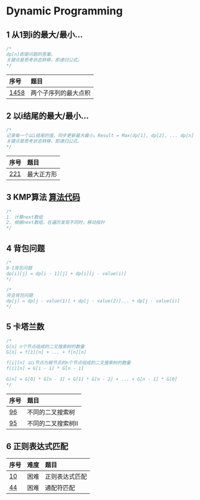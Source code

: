 # Dynamic Programming

## 1 从1到i的最大/最小...
```java
/* 
dp[n]即是问题的答案。
关键点是思考状态转移，即递归公式。
*/
```
|序号|题目|
|:----|:----|
|[1458](/leetcode/LC1458.java)|两个子序列的最大点积|

## 2 以i结尾的最大/最小...
```java
/*
记录每一个以i结尾的值，同步更新最大最小。Result = Max(dp[1], dp[2], ... dp[n])
关键点是思考状态转移，即递归公式。
*/
```
|序号|题目|
|:----|:----|
|[221](/leetcode/LC221.java)|最大正方形|

## 3 KMP算法 [算法代码](/algorithms/KMP.java)
```java
/*
1. 计算next数组
2. 根据next数组，在遍历发现不同时，移动指针
*/
```

## 4 背包问题
```java
/*
0-1背包问题
dp[i][j] = dp[i - 1][j] + dp[i][j - value(i)]
*/

/*
完全背包问题
dp[j] = dp[j - value(1)] + dp[j - value(2)]... + dp[j - value(i)]
*/
```
## 5 卡塔兰数
```java
/*
G[n] n个节点组成的二叉搜索树的数量
G[n] = f[1][n] + ... + f[n][n]

f[i][n] 以i节点为根节点的n个节点组成的二叉搜索树的数量
f[i][n] = G[i - 1] * G[n - i]

G[n] = G[0] * G[n - 1] + G[1] * G[n - 2] + ... + G[n - 1] * G[0]
*/
```
|序号|题目|
|:----|:----|
|[96](/leetcode/LC96.java)|不同的二叉搜索树|
|[95](/leetcode/LC95.java)|不同的二叉搜索树II|

## 6 正则表达式匹配

|序号|难度|题目|
|:----|:----|:----|
|[10](/leetcode/LC10.java)|困难|正则表达式匹配|
|[44](/leetcode/LC44.java)|困难|通配符匹配|

